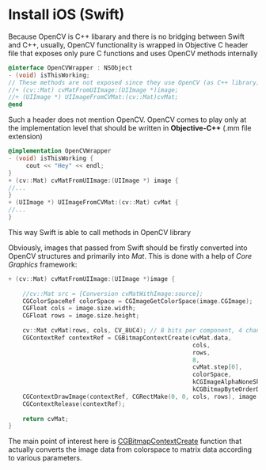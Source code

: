 # Install iOS (Swift)

Because OpenCV is C++ libarary and there is no bridging between Swift and C++, usually, OpenCV functionality is wrapped in Objective C header file that exposes only pure C functions and uses OpenCV methods internally
``` Objective-C
@interface OpenCVWrapper : NSObject
- (void) isThisWorking;
// These methods are not exposed since they use OpenCV (as C++ library)
//+ (cv::Mat) cvMatFromUIImage:(UIImage *)image;
//+ (UIImage *) UIImageFromCVMat:(cv::Mat)cvMat;
@end
```
Such a header does not mention OpenCV. OpenCV comes to play only at the implementation level that should be written in **Objective-C++** (.mm file extension)
``` Objective-C++
@implementation OpenCVWrapper
- (void) isThisWorking {
     cout << "Hey" << endl;
}
+ (cv::Mat) cvMatFromUIImage:(UIImage *) image {
//...
}
+ (UIImage *) UIImageFromCVMat:(cv::Mat) cvMat {
//...
}
```
This way Swift is able to call methods in OpenCV library

Obviously, images that passed from Swift should be firstly converted into OpenCV structures and primarily into *Mat*. This is done with a help of *Core Graphics* framework:
``` Objective-C++
+ (cv::Mat) cvMatFromUIImage:(UIImage *)image {
    
    //cv::Mat src = [Conversion cvMatWithImage:source];
    CGColorSpaceRef colorSpace = CGImageGetColorSpace(image.CGImage);
    CGFloat cols = image.size.width;
    CGFloat rows = image.size.height;
    
    cv::Mat cvMat(rows, cols, CV_8UC4); // 8 bits per component, 4 channels (color channels + alpha)
    CGContextRef contextRef = CGBitmapContextCreate(cvMat.data,                 // Pointer to  data
                                                    cols,                       // Width of bitmap
                                                    rows,                       // Height of bitmap
                                                    8,                          // Bits per component
                                                    cvMat.step[0],              // Bytes per row
                                                    colorSpace,                 // Colorspace
                                                    kCGImageAlphaNoneSkipLast |
                                                    kCGBitmapByteOrderDefault); // Bitmap info flags
    CGContextDrawImage(contextRef, CGRectMake(0, 0, cols, rows), image.CGImage);
    CGContextRelease(contextRef);
    
    return cvMat;
}
```
The main point of interest here is [CGBitmapContextCreate](https://developer.apple.com/documentation/coregraphics/1455939-cgbitmapcontextcreate?language=objc) function that actually converts the image data from colorspace to matrix data according to various parameters.
